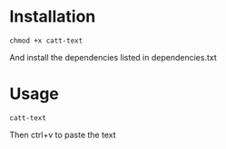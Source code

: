 # Installation
```
chmod +x catt-text
```

And install the dependencies listed in dependencies.txt

# Usage
```
catt-text
```

Then ctrl+v to paste the text 
